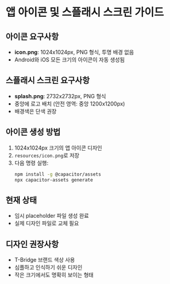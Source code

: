 # 앱 아이콘 및 스플래시 스크린 가이드

## 아이콘 요구사항
- **icon.png**: 1024x1024px, PNG 형식, 투명 배경 없음
- Android와 iOS 모든 크기의 아이콘이 자동 생성됨

## 스플래시 스크린 요구사항  
- **splash.png**: 2732x2732px, PNG 형식
- 중앙에 로고 배치 (안전 영역: 중앙 1200x1200px)
- 배경색은 단색 권장

## 아이콘 생성 방법
1. 1024x1024px 크기의 앱 아이콘 디자인
2. `resources/icon.png`로 저장
3. 다음 명령 실행:
   ```bash
   npm install -g @capacitor/assets
   npx capacitor-assets generate
   ```

## 현재 상태
- 임시 placeholder 파일 생성 완료
- 실제 디자인 파일로 교체 필요

## 디자인 권장사항
- T-Bridge 브랜드 색상 사용
- 심플하고 인식하기 쉬운 디자인
- 작은 크기에서도 명확히 보이는 형태